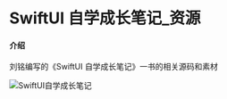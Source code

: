 <!--
 * @Author: gandli
 * @Date: 2022-01-13 19:47:38
 * @LastEditTime: 2022-01-13 19:56:48
 * @LastEditors: gandli
 * @Description:
 * @FilePath: \SwiftUI-Note\README.md
 * 可以输入预定的版权声明、个性签名、空行等
-->

# SwiftUI 自学成长笔记\_资源

#### 介绍

刘铭编写的《SwiftUI 自学成长笔记》一书的相关源码和素材

![SwiftUI自学成长笔记](https://bkimg.cdn.bcebos.com/pic/55e736d12f2eb9389b50f5ff65329235e5dde711c127?x-bce-process=image/resize,m_lfit,w_536,limit_1/format,f_jpg)
